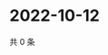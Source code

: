 # 2022-10-12

共 0 条

<!-- BEGIN WEIBO -->
<!-- 最后更新时间 Wed Oct 12 2022 23:25:57 GMT+0800 (China Standard Time) -->

<!-- END WEIBO -->
